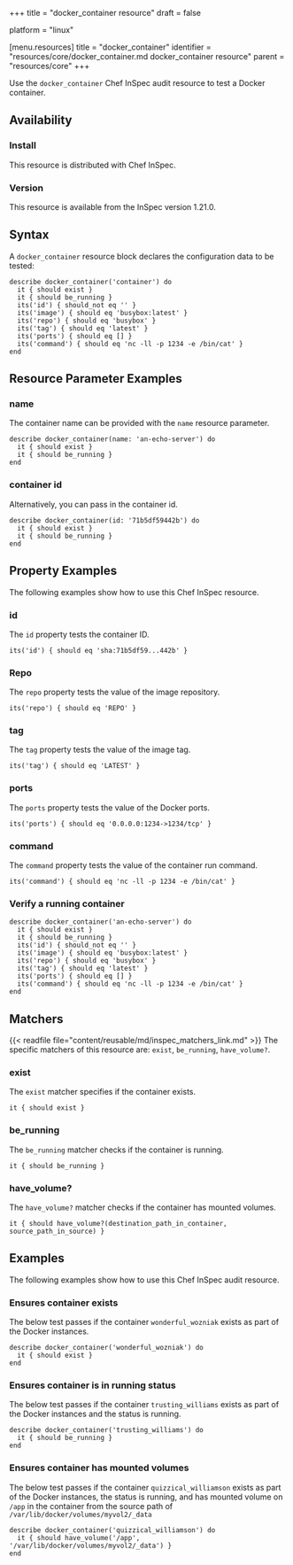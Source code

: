 +++
title = "docker_container resource"
draft = false

platform = "linux"

[menu.resources]
    title = "docker_container"
    identifier = "resources/core/docker_container.md docker_container resource"
    parent = "resources/core"
+++

Use the `docker_container` Chef InSpec audit resource to test a Docker container.

## Availability

### Install

This resource is distributed with Chef InSpec.

### Version

This resource is available from the InSpec version 1.21.0.

## Syntax

A `docker_container` resource block declares the configuration data to be tested:

    describe docker_container('container') do
      it { should exist }
      it { should be_running }
      its('id') { should_not eq '' }
      its('image') { should eq 'busybox:latest' }
      its('repo') { should eq 'busybox' }
      its('tag') { should eq 'latest' }
      its('ports') { should eq [] }
      its('command') { should eq 'nc -ll -p 1234 -e /bin/cat' }
    end

## Resource Parameter Examples

### name

The container name can be provided with the `name` resource parameter.

    describe docker_container(name: 'an-echo-server') do
      it { should exist }
      it { should be_running }
    end

### container id

Alternatively, you can pass in the container id.

    describe docker_container(id: '71b5df59442b') do
      it { should exist }
      it { should be_running }
    end

## Property Examples

The following examples show how to use this Chef InSpec resource.

### id

The `id` property tests the container ID.

    its('id') { should eq 'sha:71b5df59...442b' }

### Repo

The `repo` property tests the value of the image repository.

    its('repo') { should eq 'REPO' }

### tag

The `tag` property tests the value of the image tag.

    its('tag') { should eq 'LATEST' }

### ports

The `ports` property tests the value of the Docker ports.

    its('ports') { should eq '0.0.0.0:1234->1234/tcp' }

### command

The `command` property tests the value of the container run command.

    its('command') { should eq 'nc -ll -p 1234 -e /bin/cat' }

### Verify a running container

    describe docker_container('an-echo-server') do
      it { should exist }
      it { should be_running }
      its('id') { should_not eq '' }
      its('image') { should eq 'busybox:latest' }
      its('repo') { should eq 'busybox' }
      its('tag') { should eq 'latest' }
      its('ports') { should eq [] }
      its('command') { should eq 'nc -ll -p 1234 -e /bin/cat' }
    end

## Matchers

{{< readfile file="content/reusable/md/inspec_matchers_link.md" >}}
 The specific matchers of this resource are: `exist`, `be_running`, `have_volume?`.

### exist

The `exist` matcher specifies if the container exists.

    it { should exist }

### be_running

The `be_running` matcher checks if the container is running.

    it { should be_running }

### have_volume?

The `have_volume?` matcher checks if the container has mounted volumes.

    it { should have_volume?(destination_path_in_container, source_path_in_source) }

## Examples

The following examples show how to use this Chef InSpec audit resource.

### Ensures container exists

The below test passes if the container `wonderful_wozniak` exists as part of the Docker instances.

    describe docker_container('wonderful_wozniak') do
      it { should exist }
    end

### Ensures container is in running status

The below test passes if the container `trusting_williams` exists as part of the Docker instances and the status is running.

    describe docker_container('trusting_williams') do
      it { should be_running }
    end

### Ensures container has mounted volumes

The below test passes if the container `quizzical_williamson` exists as part of the Docker instances, the status is running, and has mounted volume on `/app` in the container from the source path of `/var/lib/docker/volumes/myvol2/_data`

    describe docker_container('quizzical_williamson') do
      it { should have_volume('/app', '/var/lib/docker/volumes/myvol2/_data') }
    end
